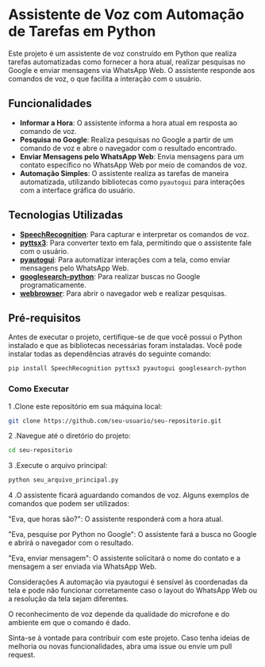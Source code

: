 # Assistente de Voz com Automação de Tarefas em Python

Este projeto é um assistente de voz construído em Python que realiza tarefas automatizadas como fornecer a hora atual, realizar pesquisas no Google e enviar mensagens via WhatsApp Web. O assistente responde aos comandos de voz, o que facilita a interação com o usuário.

## Funcionalidades

- **Informar a Hora**: O assistente informa a hora atual em resposta ao comando de voz.
- **Pesquisa no Google**: Realiza pesquisas no Google a partir de um comando de voz e abre o navegador com o resultado encontrado.
- **Enviar Mensagens pelo WhatsApp Web**: Envia mensagens para um contato específico no WhatsApp Web por meio de comandos de voz.
- **Automação Simples**: O assistente realiza as tarefas de maneira automatizada, utilizando bibliotecas como `pyautogui` para interações com a interface gráfica do usuário.

## Tecnologias Utilizadas

- **[SpeechRecognition](https://pypi.org/project/SpeechRecognition/)**: Para capturar e interpretar os comandos de voz.
- **[pyttsx3](https://pypi.org/project/pyttsx3/)**: Para converter texto em fala, permitindo que o assistente fale com o usuário.
- **[pyautogui](https://pypi.org/project/PyAutoGUI/)**: Para automatizar interações com a tela, como enviar mensagens pelo WhatsApp Web.
- **[googlesearch-python](https://pypi.org/project/googlesearch-python/)**: Para realizar buscas no Google programaticamente.
- **[webbrowser](https://docs.python.org/3/library/webbrowser.html)**: Para abrir o navegador web e realizar pesquisas.

## Pré-requisitos

Antes de executar o projeto, certifique-se de que você possui o Python instalado e que as bibliotecas necessárias foram instaladas. Você pode instalar todas as dependências através do seguinte comando:

```bash
pip install SpeechRecognition pyttsx3 pyautogui googlesearch-python
```
### Como Executar
1 .Clone este repositório em sua máquina local:
```bash
git clone https://github.com/seu-usuario/seu-repositorio.git
````
2 .Navegue até o diretório do projeto:
```bash
cd seu-repositorio
```
3 .Execute o arquivo principal:
```bash
python seu_arquivo_principal.py
```
4 .O assistente ficará aguardando comandos de voz. Alguns exemplos de comandos que podem ser utilizados:

"Eva, que horas são?": O assistente responderá com a hora atual.

"Eva, pesquise por Python no Google": O assistente fará a busca no Google e abrirá o navegador com o resultado.

"Eva, enviar mensagem": O assistente solicitará o nome do contato e a mensagem a ser enviada via WhatsApp Web.

Considerações
A automação via pyautogui é sensível às coordenadas da tela e pode não funcionar corretamente caso o layout do WhatsApp Web ou a resolução da tela sejam diferentes.

O reconhecimento de voz depende da qualidade do microfone e do ambiente em que o comando é dado.

Sinta-se à vontade para contribuir com este projeto. Caso tenha ideias de melhoria ou novas funcionalidades, abra uma issue ou envie um pull request.



